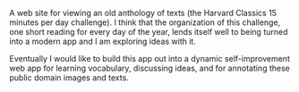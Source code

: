 A web site for viewing an old anthology of texts (the Harvard Classics 15 minutes per day challenge). I think that the organization of this challenge, one short reading for every day of the year, lends itself well to being turned into a modern app and I am exploring ideas with it.

Eventually I would like to build this app out into a dynamic self-improvement web app for learning vocabulary, discussing ideas, and for annotating these public domain images and texts.
